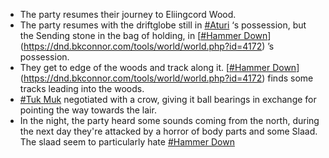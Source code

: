 *   The party resumes their journey to Eliingcord Wood.
*   The party resumes with the driftglobe still in [#Aturi](https://dnd.bkconnor.com/tools/world/world.php?id=4175) ‘s possession, but the Sending stone in the bag of holding, in [[#Hammer Down](https://dnd.bkconnor.com/tools/world/world.php?id=4172)](https://dnd.bkconnor.com/tools/world/world.php?id=4172) ’s possession.
*   They get to edge of the woods and track along it. [[#Hammer Down](https://dnd.bkconnor.com/tools/world/world.php?id=4172)](https://dnd.bkconnor.com/tools/world/world.php?id=4172) finds some tracks leading into the woods.
*   [#Tuk Muk](https://dnd.bkconnor.com/tools/world/world.php?id=4171) negotiated with a crow, giving it ball bearings in exchange for pointing the way towards the lair.
*   In the night, the party heard some sounds coming from the north, during the next day they're attacked by a horror of body parts and some Slaad. The slaad seem to particularly hate [#Hammer Down](https://dnd.bkconnor.com/tools/world/world.php?id=4172)